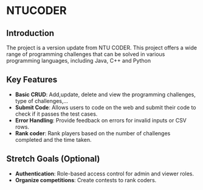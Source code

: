 # NTUCODER
 
## Introduction

The project is a version update from NTU CODER. This project offers a wide range of programming challenges that can be solved in various programming languages, including Java, C++ and Python

## Key Features

- **Basic CRUD**: Add,update, delete and view the programming challenges, type of challenges,... 
- **Submit Code**: Allows users to code on the web and submit their code to check if it passes the test cases.
- **Error Handling**: Provide feedback on errors for invalid inputs or CSV rows.
- **Rank coder**: Rank players based on the number of challenges completed and the time taken.

## Stretch Goals (Optional)

- **Authentication**: Role-based access control for admin and viewer roles.
- **Organize competitions**: Create contests to rank coders.

